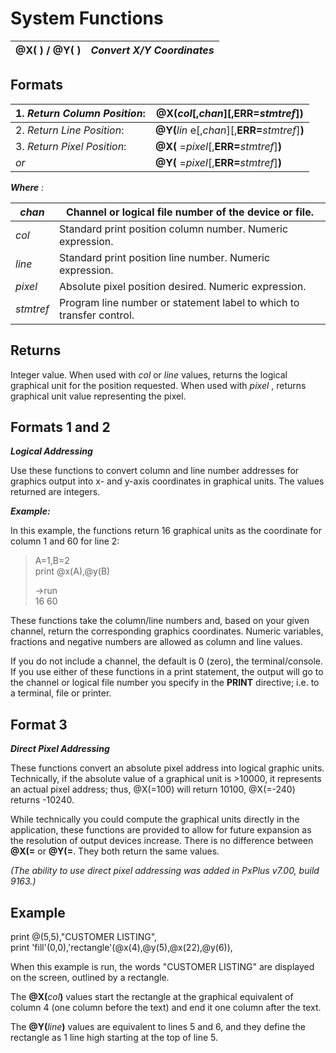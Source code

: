 # System Functions

**@X( ) / @Y( )** |  **_Convert X/Y Coordinates_**  
---|---  
  
##  Formats

1\. _Return Column Position_: |  **@X(**_col_[,_chan_][,**ERR=**_stmtref_]**)**  
---|---  
2\. _Return Line Position_: |  **@Y(**_lin_ e[,_chan_][,**ERR=**_stmtref_]**)**  
3\. _Return Pixel Position_: |  **@X(** =_pixel_[,**ERR=**_stmtref_]**)**  
_or_ |  **@Y(** =_pixel_[,**ERR=**_stmtref_]**)**  
  
**_Where_** _:_

_chan_ |  Channel or logical file number of the device or file.  
---|---  
_col_ |  Standard print position column number. Numeric expression.  
_line_ |  Standard print position line number. Numeric expression.  
_pixel_ |  Absolute pixel position desired. Numeric expression.  
_stmtref_ |  Program line number or statement label to which to transfer control.  
  
##  Returns

Integer value. When used with _col_ or _line_ values, returns the logical graphical unit for the position requested. When used with _pixel_ , returns graphical unit value representing the pixel.

##  Formats 1 and 2

**_Logical Addressing_**

Use these functions to convert column and line number addresses for graphics output into x- and y-axis coordinates in graphical units. The values returned are integers.

**_Example:_**

In this example, the functions return 16 graphical units as the coordinate for column 1 and 60 for line 2:

> A=1,B=2  
>  print @x(A),@y(B)  
>   
>  ->run  
>  16 60

These functions take the column/line numbers and, based on your given channel, return the corresponding graphics coordinates. Numeric variables, fractions and negative numbers are allowed as column and line values.

If you do not include a channel, the default is 0 (zero), the terminal/console. If you use either of these functions in a print statement, the output will go to the channel or logical file number you specify in the **PRINT** directive; i.e. to a terminal, file or printer.

##  Format 3

**_Direct Pixel Addressing_**

These functions convert an absolute pixel address into logical graphic units. Technically, if the absolute value of a graphical unit is >10000, it represents an actual pixel address; thus, @X(=100) will return 10100, @X(=-240) returns -10240.

While technically you could compute the graphical units directly in the application, these functions are provided to allow for future expansion as the resolution of output devices increase. There is no difference between **@X(=** or **@Y(=**. They both return the same values.

_(The ability to use direct pixel addressing was added in PxPlus v7.00, build 9163.)_

##  Example

print @(5,5),"CUSTOMER LISTING",  
print 'fill'(0,0),'rectangle'(@x(4),@y(5),@x(22),@y(6)),

When this example is run, the words "CUSTOMER LISTING" are displayed on the screen, outlined by a rectangle.

The **@X(**_col_**)** values start the rectangle at the graphical equivalent of column 4 (one column before the text) and end it one column after the text.

The **@Y(**_line_**)** values are equivalent to lines 5 and 6, and they define the rectangle as 1 line high starting at the top of line 5.
